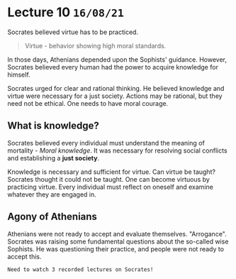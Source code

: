 # Lecture 10 `16/08/21`

Socrates believed virtue has to be practiced.

> Virtue - behavior showing high moral standards.   

 In those days, Athenians depended upon the Sophists' guidance. However, Socrates believed every human had the power to acquire knowledge for himself. 

Socrates urged for clear and rational thinking. He believed knowledge and virtue were necessary for a just society. Actions may be rational, but they need not be ethical. One needs to have moral courage.

## What is knowledge?

Socrates believed every individual must understand the meaning of mortality - *Moral knowledge*. It was necessary for resolving social conflicts and establishing a **just society**.

Knowledge is necessary and sufficient for virtue. Can virtue be taught? Socrates thought it could not be taught. One can become virtuous by practicing virtue. Every individual must reflect on oneself and examine whatever they are engaged in.

## Agony of Athenians

Athenians were not ready to accept and evaluate themselves. "Arrogance". Socrates was raising some fundamental questions about the so-called wise Sophists. He was questioning their practice, and people were not ready to accept this.

`Need to watch 3 recorded lectures on Socrates!`

